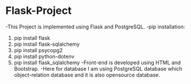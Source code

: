 # Flask-Project

-This Project is implemented using Flask and PostgreSQL.
-pip installation:
1. pip install flask
2. pip install flask-sqlalchemy
3. pip install psycopg2
4. pip install python-dotenv
5. pip install flask_sqlalchemy
-Front-end is developed using HTML and Bootstrap. 
-Here for database I am using PostgreSQL database which object-relation database and it is also opensource database.
